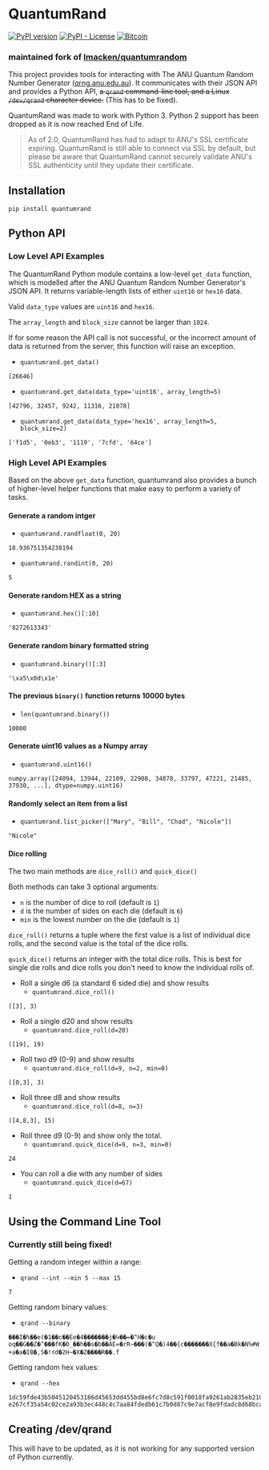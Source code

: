# QuantumRand

[![PyPI version](https://badge.fury.io/py/quantumrand.svg)](https://pypi.org/project/quantumrand/) [![PyPI - License](https://img.shields.io/pypi/l/quantumrand)](https://pypi.org/project/quantumrand/) [![Bitcoin](https://img.shields.io/badge/BTC-143TbUxTB9XPqBKu565acFXCHWSdsRLnKK-blue)](https://www.blockchain.com/btc/address/143TbUxTB9XPqBKu565acFXCHWSdsRLnKK)

### maintained fork of [lmacken/quantumrandom](https://github.com/lmacken/quantumrandom)

This project provides tools for interacting with The ANU Quantum Random Number Generator ([qrng.anu.edu.au](http://qrng.anu.edu.au>`)). It communicates with their JSON API and provides a Python API, ~~a `qrand` command-line tool, and a Linux `/dev/qrand` character device.~~ (This has to be fixed).

QuantumRand was made to work with Python 3. Python 2 support has been dropped as it is now reached End of Life.

> As of 2.0, QuantumRand has had to adapt to ANU's SSL certificate expiring. QuantumRand is still able to connect via SSL by default, but please be aware that QuantumRand cannot securely validate ANU's SSL authenticity until they update their certificate.

## Installation

`pip install quantumrand`

## Python API

### Low Level API Examples

The QuantumRand Python module contains a low-level `get_data`
function, which is modelled after the ANU Quantum Random Number
Generator's JSON API. It returns variable-length lists of either
`uint16` or `hex16` data.

Valid `data_type` values are `uint16` and `hex16`.

The `array_length` and `block_size` cannot be larger than `1024`.

If for some reason the API call is not successful, or the incorrect amount of data is returned from the server, this function will raise an exception.

* `quantumrand.get_data()`

```
[26646]
```

* `quantumrand.get_data(data_type='uint16', array_length=5)`

```
[42796, 32457, 9242, 11316, 21078]
```

* `quantumrand.get_data(data_type='hex16', array_length=5, block_size=2)`

```
['f1d5', '0eb3', '1119', '7cfd', '64ce']
```

### High Level API Examples

Based on the above `get_data` function, quantumrand also provides a bunch
of higher-level helper functions that make easy to perform a variety of
tasks.

#### Generate a random intger

* `quantumrand.randfloat(0, 20)`

```
18.936751354238194
```

* `quantumrand.randint(0, 20)`

```
5
```

#### Generate random HEX as a string

* `quantumrand.hex()[:10]`

```
'8272613343'
```

#### Generate random binary formatted string

* `quantumrand.binary()[:3]`

```
'\xa5\x0d\x1e'
```

#### The previous `binary()` function returns 10000 bytes

* `len(quantumrand.binary())`

```
10000
```

#### Generate uint16 values as a Numpy array

* `quantumrand.uint16()`

```
numpy.array([24094, 13944, 22109, 22908, 34878, 33797, 47221, 21485, 37930, ...], dtype=numpy.uint16)
```

#### Randomly select an item from a list

* `quantumrand.list_picker(["Mary", "Bill", "Chad", "Nicole"])`

```
"Nicole"
```

#### Dice rolling

The two main methods are `dice_roll()` and `quick_dice()`

Both methods can take 3 optional arguments:
* `n` is the number of dice to roll (default is `1`)
* `d` is the number of sides on each die (default is `6`)
* `min` is the lowest number on the die (default is `1`)

`dice_roll()` returns a tuple where the first value is a list of individual dice rolls, and the second value is the total of the dice rolls.

`quick_dice()` returns an integer with the total dice rolls. This is best for single die rolls and dice rolls you don't need to know the individual rolls of.

* Roll a single d6 (a standard 6 sided die) and show results
  * `quantumrand.dice_roll()`

```
([3], 3)
```

* Roll a single d20 and show results
  * `quantumrand.dice_roll(d=20)`

```
([19], 19)
```

* Roll two d9 (0-9) and show results
  * `quantumrand.dice_roll(d=9, n=2, min=0)`

```
([0,3], 3)
```

* Roll three d8 and show results
  * `quantumrand.dice_roll(d=8, n=3)`

```
([4,8,3], 15)
```

* Roll three d9 (0-9) and show only the total.
  * `quantumrand.quick_dice(d=9, n=3, min=0)`

```
24
```

* You can roll a die with any number of sides
  * `quantumrand.quick_dice(d=67)`

```
1
```

## Using the Command Line Tool

### Currently still being fixed!

Getting a random integer within a range:

* `qrand --int --min 5 --max 15`

```
7
```

Getting random binary values:

* `qrand --binary`

```
���I�%��e(�1��c��Ee�4�������j�Կ��=�^H�c�u
oq��G��Z�^���fK�0_��h��s�b��AE=�rR~���(�^Q�)4��{c�������X{f��a�Bk�N%#W
+a�a̙�IB�,S�!ꀔd�2H~�X�Z����R��.f
```

Getting random hex values:

* `qrand --hex`

```
1dc59fde43b5045120453186d45653dd455bd8e6fc7d8c591f0018fa9261ab2835eb210e8
e267cf35a54c02ce2a93b3ec448c4c7aa84fdedb61c7b0d87c9e7acf8e9fdadc8d68bcaa5a
```

## Creating /dev/qrand

This will have to be updated, as it is not working for any supported version of Python currently.
